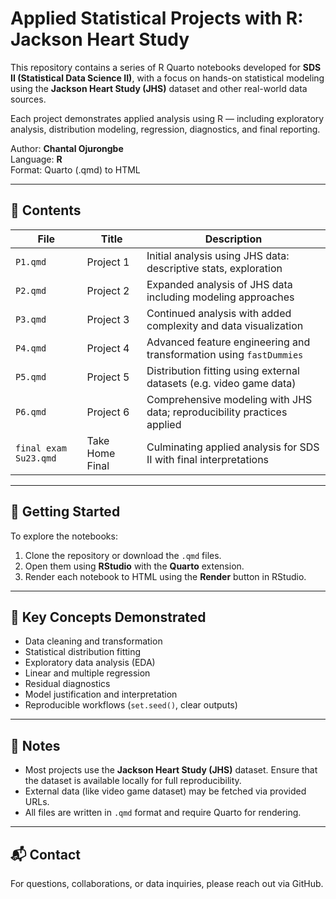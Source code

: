 # Applied Statistical Projects with R: Jackson Heart Study

This repository contains a series of R Quarto notebooks developed for **SDS II (Statistical Data Science II)**, with a focus on hands-on statistical modeling using the **Jackson Heart Study (JHS)** dataset and other real-world data sources.

Each project demonstrates applied analysis using R — including exploratory analysis, distribution modeling, regression, diagnostics, and final reporting.

Author: **Chantal Ojurongbe**  
Language: **R**  
Format: Quarto (.qmd) to HTML

---

## 📁 Contents

| File | Title | Description |
|------|-------|-------------|
| `P1.qmd` | Project 1 | Initial analysis using JHS data: descriptive stats, exploration |
| `P2.qmd` | Project 2 | Expanded analysis of JHS data including modeling approaches |
| `P3.qmd` | Project 3 | Continued analysis with added complexity and data visualization |
| `P4.qmd` | Project 4 | Advanced feature engineering and transformation using `fastDummies` |
| `P5.qmd` | Project 5 | Distribution fitting using external datasets (e.g. video game data) |
| `P6.qmd` | Project 6 | Comprehensive modeling with JHS data; reproducibility practices applied |
| `final exam Su23.qmd` | Take Home Final | Culminating applied analysis for SDS II with final interpretations |

---

## 🚀 Getting Started

To explore the notebooks:

1. Clone the repository or download the `.qmd` files.
2. Open them using **RStudio** with the **Quarto** extension.
3. Render each notebook to HTML using the **Render** button in RStudio.

---

## 🧠 Key Concepts Demonstrated

- Data cleaning and transformation
- Statistical distribution fitting
- Exploratory data analysis (EDA)
- Linear and multiple regression
- Residual diagnostics
- Model justification and interpretation
- Reproducible workflows (`set.seed()`, clear outputs)

---

## 📌 Notes

- Most projects use the **Jackson Heart Study (JHS)** dataset. Ensure that the dataset is available locally for full reproducibility.
- External data (like video game dataset) may be fetched via provided URLs.
- All files are written in `.qmd` format and require Quarto for rendering.

---

## 📬 Contact

For questions, collaborations, or data inquiries, please reach out via GitHub.
